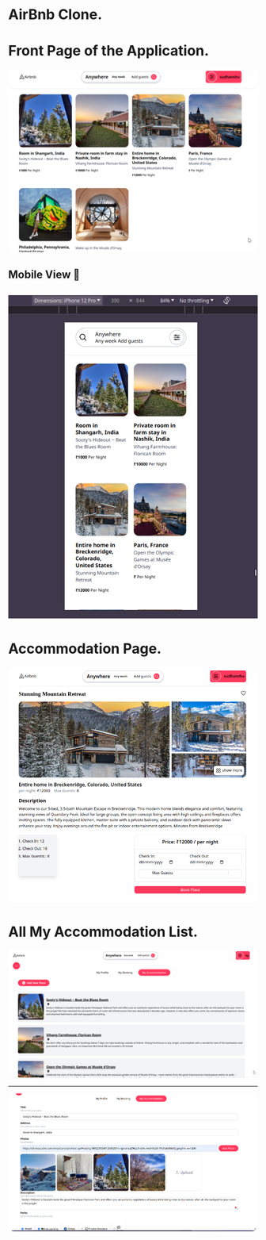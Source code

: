# AirBnb Clone.

# Front Page of the Application.

<img src="./assets/fronePage.png" style ="border-radius:12px"></img>

<h2>Mobile View 📱<h2>
<img src="./assets/mobileView.png"></img>

# Accommodation Page.

<img src="./assets/placePage.png" style ="border-radius:12px"></img>

# All My Accommodation List.

<img src="./assets/allmyaccommodation.png" style ="border-radius:12px"></img>
<hr/>
<img src="./assets/addNewPlace.png" style ="border-radius:12px"></img>